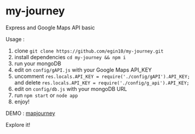 # my-journey
Express and Google Maps API basic

Usage :
1. clone `git clone https://github.com/egin10/my-journey.git`
2. install dependencies `cd my-journey && npm i`
3. run your mongoDB
4. edit on `config/gAPI.js` with your Google Maps API_KEY
5. uncomment `res.locals.API_KEY = require('./config/gAPI').API_KEY;` and delete `res.locals.API_KEY = require('./config/g_api').API_KEY;`
6. edit on `config/db.js` with your mongoDB URL
7. run `npm start` or `node app`
8. enjoy!

DEMO : [mapjourney](https://mapjourney.herokuapp.com/)

Explore it!
